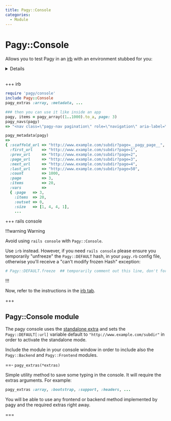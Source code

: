 ```yaml
---
title: Pagy::Console
categories:
  - Module
---
```


# Pagy::Console

Allows you to test Pagy in an [irb](https://github.com/ruby/irb) with an environment stubbed for you:

<details>

Standard pagination requires a: controller, model, view and request object to work i.e. you need an environment. `Pagy::Console`
gives you that environment.

</details>

</br>

+++ irb

```ruby
require 'pagy/console'
include Pagy::Console
pagy_extras :array, :metadata, ...

### then you can use it like inside an app
pagy, items = pagy_array((1..1000).to_a, page: 3)
pagy_navs(pagy)
=> "<nav class=\"pagy-nav pagination\" role=\"navigation\" aria-label=\"pager\"><span class=\"page prev\"><a href=\"http://www.example.com/subdir?page=2&items=20\"   rel=\"prev\" aria-label=\"previous\">&lsaquo;&nbsp;Prev</a></span> <span class=\"page\"><a href=\"http://www.example.com/subdir?page=1&items=20\"   >1</a></span> <span class=\"page\"><a href=\"http://www.example.com/subdir?page=2&items=20\"   rel=\"prev\" >2</a></span> <span class=\"page active\">3</span> <span class=\"page\"><a href=\"http://www.example.com/subdir?page=4&items=20\"   rel=\"next\" >4</a></span> <span class=\"page\"><a href=\"http://www.example.com/subdir?page=5&items=20\"   >5</a></span> <span class=\"page\"><a href=\"http://www.example.com/subdir?page=6&items=20\"   >6</a></span> <span class=\"page\"><a href=\"http://www.example.com/subdir?page=7&items=20\"   >7</a></span> <span class=\"page gap\">&hellip;</span> <span class=\"page\"><a href=\"http://www.example.com/subdir?page=50&items=20\"   >50</a></span> <span class=\"page next\"><a href=\"http://www.example.com/subdir?page=4&items=20\"   rel=\"next\" aria-label=\"next\">Next&nbsp;&rsaquo;</a></span></nav>"

pagy_metadata(pagy)
=>
{ :scaffold_url => "http://www.example.com/subdir?page=__pagy_page__",
  :first_url    => "http://www.example.com/subdir?page=1",
  :prev_url     => "http://www.example.com/subdir?page=2",
  :page_url     => "http://www.example.com/subdir?page=3",
  :next_url     => "http://www.example.com/subdir?page=4",
  :last_url     => "http://www.example.com/subdir?page=50",
  :count        => 1000,
  :page         => 3,
  :items        => 20,
  :vars         =>
  { :page   => 3,
    :items  => 20,
    :outset => 0,
    :size   => [1, 4, 4, 1],
    ...
```

+++ rails console

!!!warning Warning

Avoid using `rails console` with `Pagy::Console`.

Use `irb` instead. However, if you need `rails console` please ensure you temporarily "unfreeze" the `Pagy::DEFAULT` hash, in
your `pagy.rb` config file, otherwise you'll receive a "can't modify frozen Hash" exception:

```rb
# Pagy::DEFAULT.freeze  ## temporarily comment out this line, don't forget to uncomment when finished!
```

!!!

Now, refer to the instructions in the [irb tab](#irb).

+++

## Pagy::Console module

The pagy console uses the [standalone extra](/docs/extras/standalone.md) and sets the `Pagy::DEFAULT[:url]` variable default
to `"http://www.example.com/subdir"` in order to activate the standalone mode.

Include the module in your console window in order to include also the `Pagy::Backend` and `Pagy::Frontend` modules.

==- `pagy_extras(*extras)`

Simple utility method to save some typing in the console. It will require the extras arguments. For example:

```ruby
pagy_extras :array, :bootstrap, :support, :headers, ...
```

You will be able to use any frontend or backend method implemented by pagy and the required extras right away.

===
